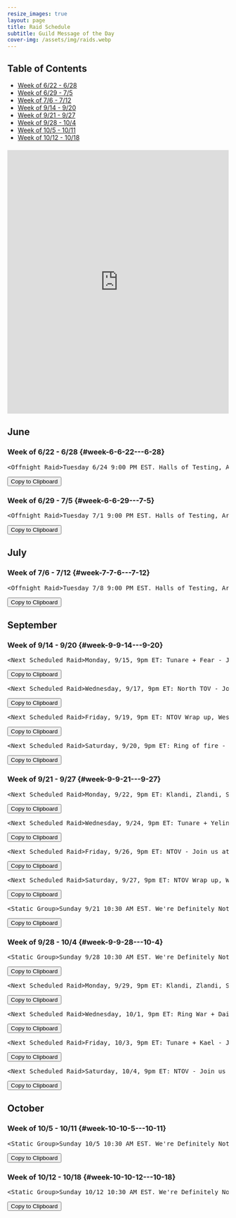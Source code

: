 ```yaml
---
resize_images: true
layout: page
title: Raid Schedule
subtitle: Guild Message of the Day
cover-img: /assets/img/raids.webp
---
```


## Table of Contents

- [Week of 6/22 - 6/28](#week-6-6-22---6-28)
- [Week of 6/29 - 7/5](#week-6-6-29---7-5)
- [Week of 7/6 - 7/12](#week-7-7-6---7-12)
- [Week of 9/14 - 9/20](#week-9-9-14---9-20)
- [Week of 9/21 - 9/27](#week-9-9-21---9-27)
- [Week of 9/28 - 10/4](#week-9-9-28---10-4)
- [Week of 10/5 - 10/11](#week-10-10-5---10-11)
- [Week of 10/12 - 10/18](#week-10-10-12---10-18)

<div class="calendar-container" style="margin: 20px 0;">
<iframe src="https://calendar.google.com/calendar/embed?src=66d83074080df7c55ea03673842f6e7b2c2f37ce0c38edf7137603c80e399802%40group.calendar.google.com&ctz=America%2FNew_York" 
style="border: 0" 
width="100%" 
height="600" 
frameborder="0" 
scrolling="no">
</iframe>
</div>


## June


### Week of 6/22 - 6/28 {#week-6-6-22---6-28}

<div class="copy-text-container"><pre class="copy-text-content" id="copy-box-enixt7q3f">&lt;Offnight Raid&gt;Tuesday 6/24 9:00 PM EST. Halls of Testing, Armor Farm and Minis. - Join us at formerglory.lol</pre><button class="copy-button" onclick="copyText('copy-box-enixt7q3f')">Copy to Clipboard</button></div>


### Week of 6/29 - 7/5 {#week-6-6-29---7-5}

<div class="copy-text-container"><pre class="copy-text-content" id="copy-box-e75hn5g3v">&lt;Offnight Raid&gt;Tuesday 7/1 9:00 PM EST. Halls of Testing, Armor Farm and Minis. - Join us at formerglory.lol</pre><button class="copy-button" onclick="copyText('copy-box-e75hn5g3v')">Copy to Clipboard</button></div>


## July


### Week of 7/6 - 7/12 {#week-7-7-6---7-12}

<div class="copy-text-container"><pre class="copy-text-content" id="copy-box-ecxppcoq6">&lt;Offnight Raid&gt;Tuesday 7/8 9:00 PM EST. Halls of Testing, Armor Farm and Minis. - Join us at formerglory.lol</pre><button class="copy-button" onclick="copyText('copy-box-ecxppcoq6')">Copy to Clipboard</button></div>


## September


### Week of 9/14 - 9/20 {#week-9-9-14---9-20}

<div class="copy-text-container"><pre class="copy-text-content" id="copy-box-4vf7ufwns">&lt;Next Scheduled Raid&gt;Monday, 9/15, 9pm ET: Tunare + Fear - Join us at formerglory.lol</pre><button class="copy-button" onclick="copyText('copy-box-4vf7ufwns')">Copy to Clipboard</button></div>

<div class="copy-text-container"><pre class="copy-text-content" id="copy-box-8pr9blzta">&lt;Next Scheduled Raid&gt;Wednesday, 9/17, 9pm ET: North TOV - Join us at formerglory.lol</pre><button class="copy-button" onclick="copyText('copy-box-8pr9blzta')">Copy to Clipboard</button></div>

<div class="copy-text-container"><pre class="copy-text-content" id="copy-box-v8u7rdum4">&lt;Next Scheduled Raid&gt;Friday, 9/19, 9pm ET: NTOV Wrap up, West TOV Clear - Join us at formerglory.lol</pre><button class="copy-button" onclick="copyText('copy-box-v8u7rdum4')">Copy to Clipboard</button></div>

<div class="copy-text-container"><pre class="copy-text-content" id="copy-box-jfxhsglap">&lt;Next Scheduled Raid&gt;Saturday, 9/20, 9pm ET: Ring of fire - Join us at formerglory.lol</pre><button class="copy-button" onclick="copyText('copy-box-jfxhsglap')">Copy to Clipboard</button></div>


### Week of 9/21 - 9/27 {#week-9-9-21---9-27}

<div class="copy-text-container"><pre class="copy-text-content" id="copy-box-wwkqocyuu">&lt;Next Scheduled Raid&gt;Monday, 9/22, 9pm ET: Klandi, Zlandi, Sleepers, Fear - Join us at formerglory.lol</pre><button class="copy-button" onclick="copyText('copy-box-wwkqocyuu')">Copy to Clipboard</button></div>

<div class="copy-text-container"><pre class="copy-text-content" id="copy-box-nllyupaig">&lt;Next Scheduled Raid&gt;Wednesday, 9/24, 9pm ET: Tunare + Yelinak + Kael - Join us at formerglory.lol</pre><button class="copy-button" onclick="copyText('copy-box-nllyupaig')">Copy to Clipboard</button></div>

<div class="copy-text-container"><pre class="copy-text-content" id="copy-box-wdnpt3ddw">&lt;Next Scheduled Raid&gt;Friday, 9/26, 9pm ET: NTOV - Join us at formerglory.lol</pre><button class="copy-button" onclick="copyText('copy-box-wdnpt3ddw')">Copy to Clipboard</button></div>

<div class="copy-text-container"><pre class="copy-text-content" id="copy-box-9efsiac0x">&lt;Next Scheduled Raid&gt;Saturday, 9/27, 9pm ET: NTOV Wrap up, WTOV - Join us at formerglory.lol</pre><button class="copy-button" onclick="copyText('copy-box-9efsiac0x')">Copy to Clipboard</button></div>

<div class="copy-text-container"><pre class="copy-text-content" id="copy-box-6h5zxn5ci">&lt;Static Group&gt;Sunday 9/21 10:30 AM EST. We're Definitely Not Planning Something Mischievous. Hosted by Xanax/Xanathema/Xanamaniac/Xanti - Join us at formerglory.lol</pre><button class="copy-button" onclick="copyText('copy-box-6h5zxn5ci')">Copy to Clipboard</button></div>


### Week of 9/28 - 10/4 {#week-9-9-28---10-4}

<div class="copy-text-container"><pre class="copy-text-content" id="copy-box-fxav8gkfd">&lt;Static Group&gt;Sunday 9/28 10:30 AM EST. We're Definitely Not Planning Something Mischievous. Hosted by Xanax/Xanathema/Xanamaniac/Xanti - Join us at formerglory.lol</pre><button class="copy-button" onclick="copyText('copy-box-fxav8gkfd')">Copy to Clipboard</button></div>

<div class="copy-text-container"><pre class="copy-text-content" id="copy-box-7vgufnrc8">&lt;Next Scheduled Raid&gt;Monday, 9/29, 9pm ET: Klandi, Zlandi, Sont, LTK + West TOV - Join us at formerglory.lol</pre><button class="copy-button" onclick="copyText('copy-box-7vgufnrc8')">Copy to Clipboard</button></div>

<div class="copy-text-container"><pre class="copy-text-content" id="copy-box-wth0q9gsb">&lt;Next Scheduled Raid&gt;Wednesday, 10/1, 9pm ET: Ring War + Dain + Sleepers - Join us at formerglory.lol</pre><button class="copy-button" onclick="copyText('copy-box-wth0q9gsb')">Copy to Clipboard</button></div>

<div class="copy-text-container"><pre class="copy-text-content" id="copy-box-4bfvd1qup">&lt;Next Scheduled Raid&gt;Friday, 10/3, 9pm ET: Tunare + Kael - Join us at formerglory.lol</pre><button class="copy-button" onclick="copyText('copy-box-4bfvd1qup')">Copy to Clipboard</button></div>

<div class="copy-text-container"><pre class="copy-text-content" id="copy-box-zb17wziup">&lt;Next Scheduled Raid&gt;Saturday, 10/4, 9pm ET: NTOV - Join us at formerglory.lol</pre><button class="copy-button" onclick="copyText('copy-box-zb17wziup')">Copy to Clipboard</button></div>


## October


### Week of 10/5 - 10/11 {#week-10-10-5---10-11}

<div class="copy-text-container"><pre class="copy-text-content" id="copy-box-k78micf30">&lt;Static Group&gt;Sunday 10/5 10:30 AM EST. We're Definitely Not Planning Something Mischievous. Hosted by Xanax/Xanathema/Xanamaniac/Xanti - Join us at formerglory.lol</pre><button class="copy-button" onclick="copyText('copy-box-k78micf30')">Copy to Clipboard</button></div>


### Week of 10/12 - 10/18 {#week-10-10-12---10-18}

<div class="copy-text-container"><pre class="copy-text-content" id="copy-box-ht1hfp4jq">&lt;Static Group&gt;Sunday 10/12 10:30 AM EST. We're Definitely Not Planning Something Mischievous. Hosted by Xanax/Xanathema/Xanamaniac/Xanti - Join us at formerglory.lol</pre><button class="copy-button" onclick="copyText('copy-box-ht1hfp4jq')">Copy to Clipboard</button></div>

